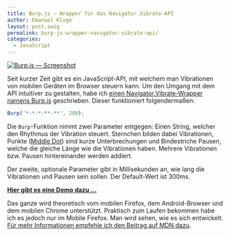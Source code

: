 ```yaml
---
title: Burp.js — Wrapper für das Navigator.Vibrate-API
author: Emanuel Kluge
layout: post.swig
permalink: burp-js-wrapper-navigator-vibrate-api/
categories:
  - JavaScript
---
```


[<noscript data-src="/archive/wp-content/uploads/2013/03/burp-js-screenshot.png" data-alt="Burp.js &mdash; Screenshot">
<img src="/archive/wp-content/uploads/2013/03/burp-js-screenshot.png" alt="Burp.js &mdash; Screenshot">
</noscript>][github]

Seit kurzer Zeit gibt es ein JavaScript-API, mit welchem man Vibrationen von mobilen Geräten im Browser steuern kann. Um den Umgang mit dem API intuitiver zu gestalten, habe ich [einen Navigator.Vibrate-Wrapper namens Burp.js][repo] geschrieben. Dieser funktioniert folgendermaßen:

```javascript
Burp('*·*·*·**-**', 200);
```

Die `Burp`-Funktion nimmt zwei Parameter entgegen: Einen String, welcher den Rhythmus der Vibration steuert. Sternchen bilden dabei Vibrationen, Punkte ([Middle Dot][middledot]) sind kurze Unterbrechungen und Bindestriche Pausen, welche die gleiche Länge wie die Vibrationen haben. Mehrere Vibrationen bzw. Pausen hintereinander werden addiert.

Der zweite, optionale Parameter gibt in Millisekunden an, wie lang die Vibrationen und Pausen sein sollen. Der Default-Wert ist 300ms.

**[Hier gibt es eine Demo dazu &hellip;][github]**

Das ganze wird theoretisch vom mobilen Firefox, dem Android-Browser und dem mobilen Chrome unterstützt. Praktisch zum Laufen bekommen habe ich es jedoch nur im Mobile Firefox. Man wird sehen, wie es sich entwickelt. [Für mehr Informationen empfehle ich den Beitrag auf MDN dazu][mdn].

[github]: http://herschel666.github.com/Burp.js/
[repo]: https://github.com/herschel666/Burp.js
[middledot]: http://www.fileformat.info/info/unicode/char/b7/index.htm
[mdn]: https://developer.mozilla.org/en-US/docs/DOM/window.navigator.vibrate
